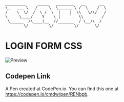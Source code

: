 ```
_________     _____   ________   __      __ 
\_   ___ \   /     \  \______ \ /  \    /  \
/    \  \/  /  \ /  \  |    |  \\   \/\/   /
\     \____/    Y    \ |    `   \\        / 
 \______  /\____|__  //_______  / \__/\  /  
        \/         \/         \/       \/                                
```
# LOGIN FORM CSS

![Preview](http://i448.photobucket.com/albums/qq208/concept_bucket/countdown2019.gif)

## Codepen Link

A Pen created at CodePen.io. You can find this one at https://codepen.io/cmdw/pen/RENbpb.

 
